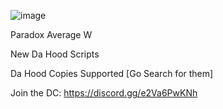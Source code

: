 





![image](https://user-images.githubusercontent.com/113862893/234680407-aba2dc47-bbf3-4b11-9994-8b6be17d266b.png)











Paradox Average W



New Da Hood Scripts

Da Hood Copies Supported 
[Go Search for them]

Join the DC: https://discord.gg/e2Va6PwKNh
